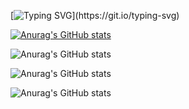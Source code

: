 [![Typing SVG](https://readme-typing-svg.herokuapp.com?font=&color=031462&size=24&lines=Hi...Evrey+one..I+am+Bihash..)](https://git.io/typing-svg)


[![Anurag's GitHub stats](https://github-readme-stats.vercel.app/api?username=Bihash07)](https://github.com/Bihash07/github-readme-stats)


![Anurag's GitHub stats](https://github-readme-stats.vercel.app/api?username=Bihash07&hide=contribs,prs)

![Anurag's GitHub stats](https://github-readme-stats.vercel.app/api?username=Bihash07&show_icons=true)

![Anurag's GitHub stats](https://github-readme-stats.vercel.app/api?username=Bihash07&show_icons=true&theme=radical)

